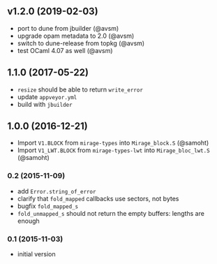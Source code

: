 ## v1.2.0 (2019-02-03)
- port to dune from jbuilder (@avsm)
- upgrade opam metadata to 2.0 (@avsm)
- switch to dune-release from topkg (@avsm)
- test OCaml 4.07 as well (@avsm)

## 1.1.0 (2017-05-22)

- `resize` should be able to return `write_error`
- update `appveyor.yml`
- build with `jbuilder`

## 1.0.0 (2016-12-21)

- Import `V1.BLOCK` from `mirage-types` into `Mirage_block.S` (@samoht)
- Import `V1_LWT.BLOCK` from `mirage-types-lwt` into `Mirage_bloc_lwt.S` (@samoht)

### 0.2 (2015-11-09)

- add `Error.string_of_error`
- clarify that `fold_mapped` callbacks use sectors, not bytes
- bugfix `fold_mapped_s`
- `fold_unmapped_s` should not return the empty buffers: lengths are enough

### 0.1 (2015-11-03)

- initial version
